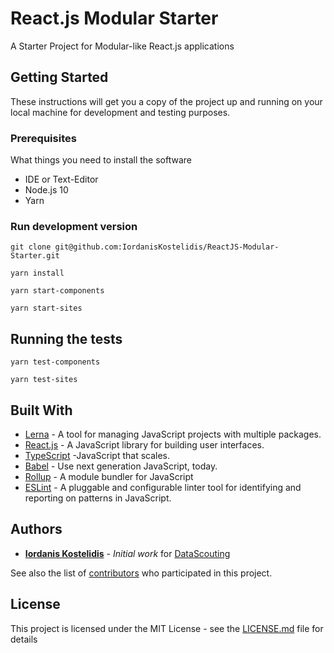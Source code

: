 # React.js Modular Starter

A Starter Project for Modular-like React.js applications

## Getting Started

These instructions will get you a copy of the project up and running on your local machine 
for development and testing purposes.

### Prerequisites

What things you need to install the software

* IDE or Text-Editor
* Node.js 10
* Yarn

### Run development version

```shell script
git clone git@github.com:IordanisKostelidis/ReactJS-Modular-Starter.git
```

```shell script
yarn install
```

```shell script
yarn start-components
```

```shell script
yarn start-sites
```

## Running the tests
```shell script
yarn test-components
```
```shell script
yarn test-sites
```

## Built With
* [Lerna](https://lerna.js.org/) - A tool for managing JavaScript projects with multiple packages.
* [React.js](https://reactjs.org/) - A JavaScript library for building user interfaces.
* [TypeScript](https://www.typescriptlang.org/) -JavaScript that scales.
* [Babel](https://babeljs.io/) - Use next generation JavaScript, today.
* [Rollup](https://rollupjs.org/) - A module bundler for JavaScript
* [ESLint](https://eslint.org/) - A pluggable and configurable linter tool for identifying and reporting 
on patterns in JavaScript.

## Authors

* **[Iordanis Kostelidis](https://github.com/IordanisKostelidis)** - *Initial work* for [DataScouting](https://github.com/DataScouting)

See also the list of [contributors](https://github.com/IordanisKostelidis/ReactJS-Modular-Starter/contributors) who participated in this project.

## License

This project is licensed under the MIT License - see the [LICENSE.md](LICENSE.md) file for details
